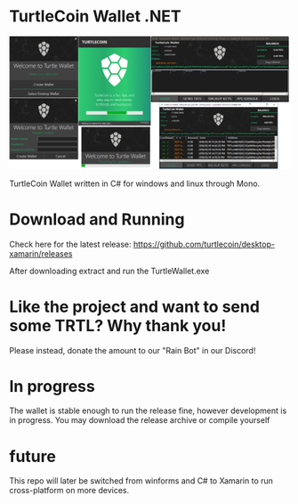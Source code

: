 # TurtleCoin Wallet .NET

![Wallet Image](./tw_gh.png)

TurtleCoin Wallet written in C# for windows and linux through Mono.

# Download and Running

Check here for the latest release: 
https://github.com/turtlecoin/desktop-xamarin/releases

After downloading extract and run the TurtleWallet.exe

# Like the project and want to send some TRTL? Why thank you!
Please instead, donate the amount to our "Rain Bot" in our Discord!

# In progress

The wallet is stable enough to run the release fine, however development is in progress. You may download the release archive or compile yourself

# future

This repo will later be switched from winforms and C# to Xamarin to run cross-platform on more devices.
